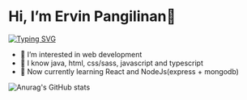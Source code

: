 #  Hi, I’m Ervin Pangilinan👋

[![Typing SVG](https://readme-typing-svg.herokuapp.com?size=25&duration=3500&color=D7B415&background=000000&center=true&vCenter=true&width=550&lines=I'm+19yr+old+computer+science+student;Programming+is+one+of+my+hobby;My+motto+%22Always+bet+on+javascript%22)](https://git.io/typing-svg)

- 👀 I’m interested in web development
- 📖 I know java, html, css/sass, javascript and typescript
- 🌱 Now currently learning React and NodeJs(express + mongodb)

![Anurag's GitHub stats](https://github-readme-stats.vercel.app/api?username=pangilinanervin22&show_icons=true&hide=prs,contribs&line_height=35&count_private=true&include_all_commits=flase&theme=vision-friendly-dark)
